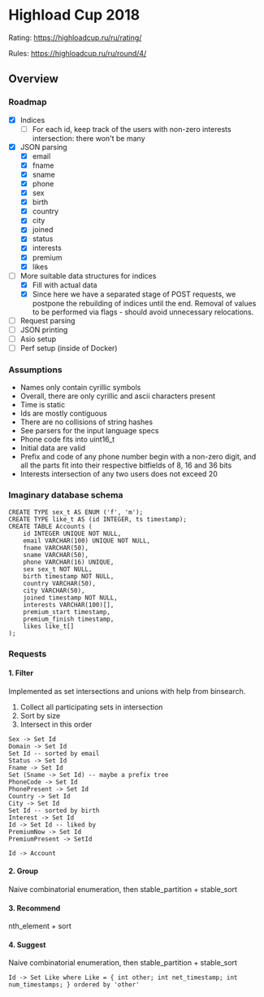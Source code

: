 # Highload Cup 2018

Rating: https://highloadcup.ru/ru/rating/

Rules: https://highloadcup.ru/ru/round/4/

## Overview

### Roadmap
- [x] Indices
	- [ ] For each id, keep track of the users with non-zero interests intersection: there won't be many
- [x] JSON parsing
	- [x] email
	- [x] fname
	- [x] sname
	- [x] phone
	- [x] sex
	- [x] birth
	- [x] country
	- [x] city
	- [x] joined
	- [x] status
	- [x] interests
	- [x] premium
	- [x] likes
- [ ] More suitable data structures for indices
	- [x] Fill with actual data
	- [x] Since here we have a separated stage of POST requests, we postpone the rebuilding of indices until the end. Removal of values to be performed via flags - should avoid unnecessary relocations.
- [ ] Request parsing
- [ ] JSON printing
- [ ] Asio setup
- [ ] Perf setup (inside of Docker)

### Assumptions
- Names only contain cyrillic symbols
- Overall, there are only cyrillic and ascii characters present
- Time is static
- Ids are mostly contiguous
- There are no collisions of string hashes
- See parsers for the input language specs
- Phone code fits into uint16_t
- Initial data are valid
- Prefix and code of any phone number begin with a non-zero digit, and all the parts fit into their respective bitfields of 8, 16 and 36 bits
- Interests intersection of any two users does not exceed 20

### Imaginary database schema
```
CREATE TYPE sex_t AS ENUM ('f', 'm');
CREATE TYPE like_t AS (id INTEGER, ts timestamp);
CREATE TABLE Accounts (
	id INTEGER UNIQUE NOT NULL,
	email VARCHAR(100) UNIQUE NOT NULL,
	fname VARCHAR(50),
	sname VARCHAR(50),
	phone VARCHAR(16) UNIQUE,
	sex sex_t NOT NULL,
	birth timestamp NOT NULL,
	country VARCHAR(50),
	city VARCHAR(50),
	joined timestamp NOT NULL,
	interests VARCHAR(100)[],
	premium_start timestamp,
	premium_finish timestamp,
	likes like_t[]
);
```

### Requests
#### 1. Filter
Implemented as set intersections and unions with help from binsearch.
1. Collect all participating sets in intersection
2. Sort by size
3. Intersect in this order

```
Sex -> Set Id
Domain -> Set Id
Set Id -- sorted by email
Status -> Set Id
Fname -> Set Id
Set (Sname -> Set Id) -- maybe a prefix tree
PhoneCode -> Set Id
PhonePresent -> Set Id
Country -> Set Id
City -> Set Id
Set Id -- sorted by birth
Interest -> Set Id
Id -> Set Id -- liked by
PremiumNow -> Set Id
PremiumPresent -> SetId

Id -> Account
```

#### 2. Group
Naive combinatorial enumeration, then stable_partition + stable_sort

#### 3. Recommend
nth_element + sort

#### 4. Suggest
Naive combinatorial enumeration, then stable_partition + stable_sort

```
Id -> Set Like where Like = { int other; int net_timestamp; int num_timestamps; } ordered by 'other'
```